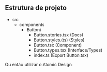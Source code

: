 ## Estrutura de projeto 


* src
    * components 
        * Button/ 
            * Button.stories.tsx (Docs)
            * Button.styles.(ts) (Styles)
            * Button.tsx (Component)
            * Button.types.tsx (Interface/Types)
            * index.ts (Export Button.tsx)
    
    

Ou então utilizar o Atomic Design

